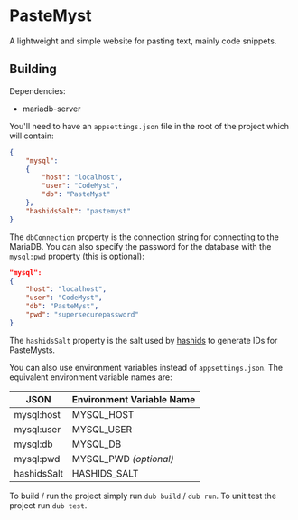 # PasteMyst

A lightweight and simple website for pasting text, mainly code snippets.

## Building

Dependencies:

* mariadb-server

You'll need to have an `appsettings.json` file in the root of the project which will contain:

```json
{
    "mysql":
    {
        "host": "localhost",
        "user": "CodeMyst",
        "db": "PasteMyst"
    },
    "hashidsSalt": "pastemyst"
}
```

The `dbConnection` property is the connection string for connecting to the MariaDB. You can also specify the password for the database with the `mysql:pwd` property (this is optional):

```json
"mysql":
{
    "host": "localhost",
    "user": "CodeMyst",
    "db": "PasteMyst",
    "pwd": "supersecurepassword"
}
```

The `hashidsSalt` property is the salt used by [hashids](https://hashids.org/) to generate IDs for PasteMysts.

You can also use environment variables instead of `appsettings.json`. The equivalent environment variable names are:

| JSON        | Environment Variable Name |
|-------------|---------------------------|
| mysql:host  | MYSQL_HOST                |
| mysql:user  | MYSQL_USER                |
| mysql:db    | MYSQL_DB                  |
| mysql:pwd   | MYSQL_PWD    *(optional)* |
| hashidsSalt | HASHIDS_SALT              |

To build / run the project simply run `dub build` / `dub run`. To unit test the project run `dub test`.

